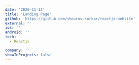 ```yaml
---
date: '2020-11-12'
title: 'Landing Page'
github: 'https://github.com/shourov-sorkar/reactjs-website'
external: ''
ios: ''
android: ''
tech:
  - Reactjs

company: ''
showInProjects: false
---
```

